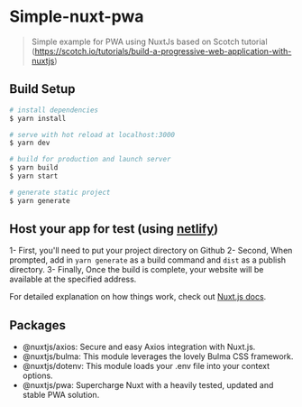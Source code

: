 # Simple-nuxt-pwa

> Simple example for PWA using NuxtJs based on Scotch tutorial (https://scotch.io/tutorials/build-a-progressive-web-application-with-nuxtjs)

## Build Setup

``` bash
# install dependencies
$ yarn install

# serve with hot reload at localhost:3000
$ yarn dev

# build for production and launch server
$ yarn build
$ yarn start

# generate static project
$ yarn generate
```
## Host your app for test (using [netlify](https://app.netlify.com/))

1- First, you'll need to put your project directory on Github
2- Second, When prompted, add in `yarn generate` as a build command and `dist` as a publish directory.
3- Finally, Once the build is complete, your website will be available at the specified address.

For detailed explanation on how things work, check out [Nuxt.js docs](https://nuxtjs.org).

## Packages

- @nuxtjs/axios: Secure and easy Axios integration with Nuxt.js.
- @nuxtjs/bulma: This module leverages the lovely Bulma CSS framework.
- @nuxtjs/dotenv: This module loads your .env file into your context options.
- @nuxtjs/pwa: Supercharge Nuxt with a heavily tested, updated and stable PWA solution.

